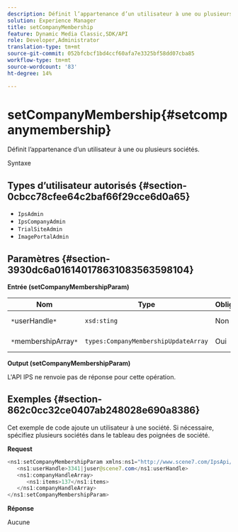 ```yaml
---
description: Définit l’appartenance d’un utilisateur à une ou plusieurs sociétés.
solution: Experience Manager
title: setCompanyMembership
feature: Dynamic Media Classic,SDK/API
role: Developer,Administrator
translation-type: tm+mt
source-git-commit: 052bfcbcf1bd4ccf60afa7e3325bf58dd07cba85
workflow-type: tm+mt
source-wordcount: '83'
ht-degree: 14%

---
```



# setCompanyMembership{#setcompanymembership}

Définit l’appartenance d’un utilisateur à une ou plusieurs sociétés.

Syntaxe

## Types d’utilisateur autorisés {#section-0cbcc78cfee64c2baf66f29cce6d0a65}

* `IpsAdmin`
* `IpsCompanyAdmin`
* `TrialSiteAdmin`
* `ImagePortalAdmin`

## Paramètres {#section-3930dc6a016140178631083563598104}

**Entrée (setCompanyMembershipParam)**

| Nom | Type | Obligatoire | Description |
|---|---|---|---|
| `*`userHandle`*` | `xsd:sting` | Non | Identifiant utilisateur. |
| `*`membershipArray`*` | `types:CompanyMembershipUpdateArray` | Oui | Tableau de sociétés. |

**Output (setCompanyMembershipParam)**

L&#39;API IPS ne renvoie pas de réponse pour cette opération.

## Exemples {#section-862c0cc32ce0407ab248028e690a8386}

Cet exemple de code ajoute un utilisateur à une société. Si nécessaire, spécifiez plusieurs sociétés dans le tableau des poignées de société.

**Request**

```java
<ns1:setCompanyMembershipParam xmlns:ns1="http://www.scene7.com/IpsApi/xsd">
   <ns1:userHandle>3341|juser@scene7.com</ns1:userHandle>
   <ns1:companyHandleArray>
      <ns1:items>137</ns1:items>
   </ns1:companyHandleArray>
</ns1:setCompanyMembershipParam>
```

**Réponse**

Aucune
